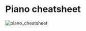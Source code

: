 # Piano cheatsheet

![piano_cheatsheet](https://github.com/avchaykin/piano-cheatsheet/assets/43413779/8f0b79b3-cf29-4968-a9e7-0c6d065ef5cd)

